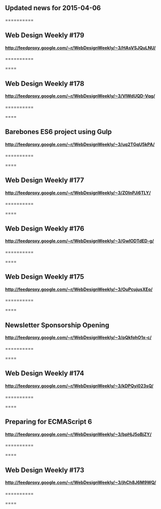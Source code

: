 ## Updated news for 2015-04-06 

==========
## Web Design Weekly #179
#### http://feedproxy.google.com/~r/WebDesignWeekly/~3/HAsVSJQuLNU/

==========

====
## Web Design Weekly #178
#### http://feedproxy.google.com/~r/WebDesignWeekly/~3/VlWdUQD-Vqg/

==========

====
## Barebones ES6 project using Gulp
#### http://feedproxy.google.com/~r/WebDesignWeekly/~3/uq2TGqU5kPA/

==========

====
## Web Design Weekly #177
#### http://feedproxy.google.com/~r/WebDesignWeekly/~3/ZOInPJi6TLY/

==========

====
## Web Design Weekly #176
#### http://feedproxy.google.com/~r/WebDesignWeekly/~3/GwlODTdED-g/

==========

====
## Web Design Weekly #175
#### http://feedproxy.google.com/~r/WebDesignWeekly/~3/OuPcujusXEo/

==========

====
## Newsletter Sponsorship Opening
#### http://feedproxy.google.com/~r/WebDesignWeekly/~3/pQkfohO1x-c/

==========

====
## Web Design Weekly #174
#### http://feedproxy.google.com/~r/WebDesignWeekly/~3/kDPQyi023sQ/

==========

====
## Preparing for ECMAScript 6
#### http://feedproxy.google.com/~r/WebDesignWeekly/~3/bpHjJ5oBjZY/

==========

====
## Web Design Weekly #173
#### http://feedproxy.google.com/~r/WebDesignWeekly/~3/jhCh8J6M9WQ/

==========

====
